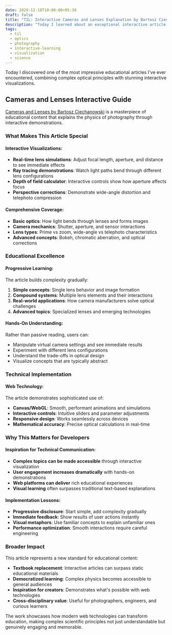 ```yaml
---
date: 2020-12-10T10:00:00+05:30
draft: false
title: "TIL: Interactive Cameras and Lenses Explanation by Bartosz Ciechanowski"
description: "Today I learned about an exceptional interactive article explaining how cameras and lenses work, featuring beautiful visualizations and hands-on demonstrations of optical principles."
tags:
  - til
  - optics
  - photography
  - interactive-learning
  - visualization
  - science
---
```


Today I discovered one of the most impressive educational articles I've ever encountered, combining complex optical principles with stunning interactive visualizations.

## Cameras and Lenses Interactive Guide

[Cameras and Lenses by Bartosz Ciechanowski](https://ciechanow.ski/cameras-and-lenses/) is a masterpiece of educational content that explains the physics of photography through interactive demonstrations.

### What Makes This Article Special

#### **Interactive Visualizations:**
- **Real-time lens simulations**: Adjust focal length, aperture, and distance to see immediate effects
- **Ray tracing demonstrations**: Watch light paths bend through different lens configurations  
- **Depth of field calculator**: Interactive controls show how aperture affects focus
- **Perspective corrections**: Demonstrate wide-angle distortion and telephoto compression

#### **Comprehensive Coverage:**
- **Basic optics**: How light bends through lenses and forms images
- **Camera mechanics**: Shutter, aperture, and sensor interactions
- **Lens types**: Prime vs zoom, wide-angle vs telephoto characteristics
- **Advanced concepts**: Bokeh, chromatic aberration, and optical corrections

### Educational Excellence

#### **Progressive Learning:**
The article builds complexity gradually:
1. **Simple concepts**: Single lens behavior and image formation
2. **Compound systems**: Multiple lens elements and their interactions  
3. **Real-world applications**: How camera manufacturers solve optical challenges
4. **Advanced topics**: Specialized lenses and emerging technologies

#### **Hands-On Understanding:**
Rather than passive reading, users can:
- Manipulate virtual camera settings and see immediate results
- Experiment with different lens configurations
- Understand the trade-offs in optical design
- Visualize concepts that are typically abstract

### Technical Implementation

#### **Web Technology:**
The article demonstrates sophisticated use of:
- **Canvas/WebGL**: Smooth, performant animations and simulations
- **Interactive controls**: Intuitive sliders and parameter adjustments
- **Responsive design**: Works seamlessly across devices
- **Mathematical accuracy**: Precise optical calculations in real-time

### Why This Matters for Developers

#### **Inspiration for Technical Communication:**
- **Complex topics can be made accessible** through interactive visualization
- **User engagement increases dramatically** with hands-on demonstrations
- **Web platforms can deliver** rich educational experiences
- **Visual learning** often surpasses traditional text-based explanations

#### **Implementation Lessons:**
- **Progressive disclosure**: Start simple, add complexity gradually
- **Immediate feedback**: Show results of user actions instantly
- **Visual metaphors**: Use familiar concepts to explain unfamiliar ones
- **Performance optimization**: Smooth interactions require careful engineering

### Broader Impact

This article represents a new standard for educational content:
- **Textbook replacement**: Interactive articles can surpass static educational materials
- **Democratized learning**: Complex physics becomes accessible to general audiences
- **Inspiration for creators**: Demonstrates what's possible with web technologies
- **Cross-disciplinary value**: Useful for photographers, engineers, and curious learners

The work showcases how modern web technologies can transform education, making complex scientific principles not just understandable but genuinely engaging and memorable.